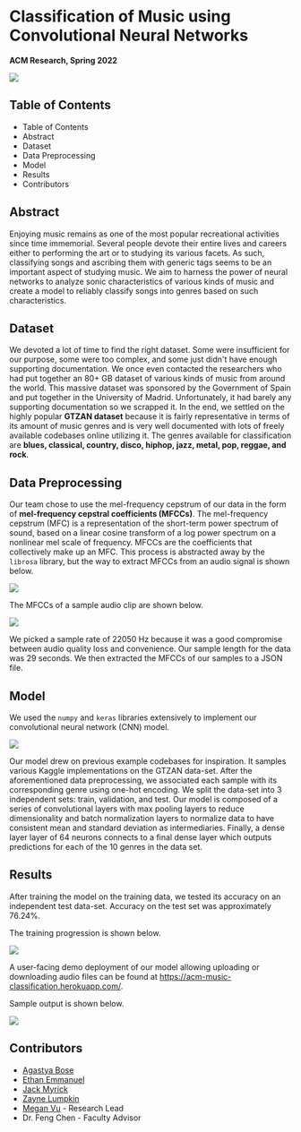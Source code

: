 # Classification of Music using Convolutional Neural Networks

**ACM Research, Spring 2022**

![](https://raw.githubusercontent.com/ACM-Research/cnn-music-classification/main/Classification_of_Music_using_Convolutional_Neural_Networks.png)

## Table of Contents
- Table of Contents
- Abstract
- Dataset
- Data Preprocessing
- Model
- Results
- Contributors

## Abstract
Enjoying music remains as one of the most popular recreational activities since time immemorial. Several people devote their entire lives and careers either to performing the art or to studying its various facets. As such, classifying songs and ascribing them with generic tags seems to be an important aspect of studying music. We aim to harness the power of neural networks to analyze sonic characteristics of various kinds of music and create a model to reliably classify songs into genres based on such characteristics.

## Dataset
We devoted a lot of time to find the right dataset. Some were insufficient for our purpose, some were too complex, and some just didn't have enough supporting documentation. We once even contacted the researchers who had put together an 80+ GB dataset of various kinds of music from around the world. This massive dataset was sponsored by the Government of Spain and put together in the University of Madrid. Unfortunately, it had barely any supporting documentation so we scrapped it. In the end, we settled on the highly popular **GTZAN dataset** because it is fairly representative in terms of its amount of music genres and is very well documented with lots of freely available codebases online utilizing it. The genres available for classification are **blues, classical, country, disco, hiphop, jazz, metal, pop, reggae, and rock**.

## Data Preprocessing
Our team chose to use the mel-frequency cepstrum of our data in the form of **mel-frequency cepstral coefficients (MFCCs)**. The mel-frequency cepstrum (MFC) is a representation of the short-term power spectrum of sound, based on a linear cosine transform of a log power spectrum on a nonlinear mel scale of frequency. MFCCs are the coefficients that collectively make up an MFC. This process is abstracted away by the `librosa` library, but the way to extract MFCCs from an audio signal is shown below.

![](https://raw.githubusercontent.com/ACM-Research/cnn-music-classification/main/conversion.jpeg)

The MFCCs of a sample audio clip are shown below.
    
![](https://raw.githubusercontent.com/ACM-Research/cnn-music-classification/main/mfcc_raw.jpg)
    
We picked a sample rate of 22050 Hz because it was a good compromise between audio quality loss and convenience. Our sample length for the data was 29 seconds. We then extracted the MFCCs of our samples to a JSON file.

## Model
We used the `numpy` and `keras` libraries extensively to implement our convolutional neural network (CNN) model.

![](https://raw.githubusercontent.com/ACM-Research/cnn-music-classification/main/architecture.png)

Our model drew on previous example codebases for inspiration. It samples various Kaggle implementations on the GTZAN data-set. After the aforementioned data preprocessing, we associated each sample with its corresponding genre using one-hot encoding. We split the data-set into 3 independent sets: train, validation, and test. Our model is composed of a series of convolutional layers with max pooling layers to reduce dimensionality and batch normalization layers to normalize data to have consistent mean and standard deviation as intermediaries. Finally, a dense layer layer of 64 neurons connects to a final dense layer which outputs predictions for each of the 10 genres in the data set.

## Results
After training the model on the training data, we tested its accuracy on an independent test data-set. Accuracy on the test set was approximately 76.24%. 
        
The training progression is shown below.
        
![](https://raw.githubusercontent.com/ACM-Research/cnn-music-classification/main/plot.png)
        
A user-facing demo deployment of our model allowing uploading or downloading audio files can be found at
https://acm-music-classification.herokuapp.com/.

Sample output is shown below.

![](https://raw.githubusercontent.com/ACM-Research/cnn-music-classification/main/sample_output.png)

## Contributors
- [Agastya Bose](https://github.com/Opubose)
- [Ethan Emmanuel](https://github.com/ethanemm21)
- [Jack Myrick](https://github.com/jmyrick02)
- [Zayne Lumpkin](https://github.com/ZayneLu)
- [Megan Vu](https://github.com/MeganVu) - Research Lead
- Dr. Feng Chen - Faculty Advisor
